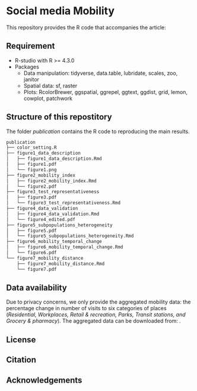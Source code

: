 # Social media Mobility
This repository provides the R code that accompanies the article:  


## Requirement
* R-studio with R >= 4.3.0
* Packages
  * Data manipulation: tidyverse, data.table, lubridate, scales, zoo, janitor
  * Spatial data: sf, raster
  * Plots: RcolorBrewer, ggspatial, ggrepel, ggtext, ggdist, grid, lemon, cowplot, patchwork

## Structure of this repostitory
The folder *publication* contains the R code to reproducing the main results.  

```bash
publication  
├── color_setting.R  
├── figure1_data_description  
│   ├── figure1_data_description.Rmd  
│   ├── figure1.pdf  
│   └── figure1.png  
├── figure2_mobility_index  
│   ├── figure2_mobility_index.Rmd  
│   └── figure2.pdf  
├── figure3_test_representativeness  
│   ├── figure3.pdf  
│   └── figure3_test_representativeness.Rmd  
├── figure4_data_validation  
│   ├── figure4_data_validation.Rmd  
│   └── figure4_edited.pdf  
├── figure5_subpopulations_heterogeneity  
│   ├── figure5.pdf  
│   └── figure5_subpopulations_heterogeneity.Rmd  
├── figure6_mobility_temporal_change  
│   ├── figure6_mobility_temporal_change.Rmd  
│   └── figure6.pdf  
└── figure7_mobility_distance  
    ├── figure7_mobility_distance.Rmd  
    └── figure7.pdf  
```

## Data availability

Due to privacy concerns, we only provide the aggregated mobility data: the percentage change in number of visits to six categories of places (*Residential, Workplaces, Retail & recreation, Parks, Transit stations, and Grocery & pharmacy*). The aggregated data can be downloaded from: .

## License


## Citation


## Acknowledgements
